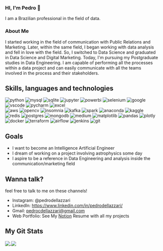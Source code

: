 ### HI, I'm Pedro :vulcan_salute:

I am a Brazilian professional in the field of data.

### About Me

I started working in the field of communication with Public Relations and Marketing. Later, within the same field, I began working with data analysis and fell in love with the field. So, I switched to Data Science and graduated in Data Science and Digital Marketing. Today, I'm pursuing my Postgraduate studies in Data Engineering. I am capable of performing all the processes within a data project and can easily communicate with all the teams involved in the process and their stakeholders.



## Skills, languages and technologies
![python](https://img.shields.io/badge/Python-FFD43B?style=for-the-badge&logo=python&logoColor=darkgreen) 
![mysql](https://img.shields.io/badge/MySQL-00000F?style=for-the-badge&logo=mysql&logoColor=white) 
![sqlite](https://img.shields.io/badge/SQLite-07405E?style=for-the-badge&logo=sqlite&logoColor=white) 
![jupyter](https://img.shields.io/badge/Jupyter-F37626.svg?&style=for-the-badge&logo=Jupyter&logoColor=white) 
![powerbi](https://img.shields.io/badge/PowerBI-F2C811?style=for-the-badge&logo=Power%20BI&logoColor=white) 
![selenium](https://img.shields.io/badge/Selenium-43B02A?style=for-the-badge&logo=Selenium&logoColor=white) 
![google](https://img.shields.io/badge/Google%20Analytics-E37400?style=for-the-badge&logo=google%20analytics&logoColor=white) 
![vscode](https://img.shields.io/badge/Visual_Studio_Code-0078D4?style=for-the-badge&logo=visual%20studio%20code&logoColor=white) 
![pycharm](https://img.shields.io/badge/PyCharm-000000.svg?&style=for-the-badge&logo=PyCharm&logoColor=white) 
![excel](https://img.shields.io/badge/Microsoft_Excel-217346?style=for-the-badge&logo=microsoft-excel&logoColor=white)  
![aws](https://img.shields.io/badge/AWS-%23FF9900.svg?style=for-the-badge&logo=amazon-aws&logoColor=white) 
![opencv](https://img.shields.io/badge/opencv-%23white.svg?style=for-the-badge&logo=opencv&logoColor=white) 
![insomnia](https://img.shields.io/badge/Insomnia-black?style=for-the-badge&logo=insomnia&logoColor=5849BE) 
![kafka](https://img.shields.io/badge/Apache%20Kafka-000?style=for-the-badge&logo=apachekafka) 
![spark](https://img.shields.io/badge/Apache%20Spark-FDEE21?style=flat-square&logo=apachespark&logoColor=black) 
![anaconda](https://img.shields.io/badge/Anaconda-%2344A833.svg?style=for-the-badge&logo=anaconda&logoColor=white) 
![kaggle](https://img.shields.io/badge/Kaggle-035a7d?style=for-the-badge&logo=kaggle&logoColor=white) 
![redis](https://img.shields.io/badge/redis-%23DD0031.svg?style=for-the-badge&logo=redis&logoColor=white) 
![postgres](https://img.shields.io/badge/postgres-%23316192.svg?style=for-the-badge&logo=postgresql&logoColor=white) 
![mongodb](https://img.shields.io/badge/MongoDB-%234ea94b.svg?style=for-the-badge&logo=mongodb&logoColor=white) 
![medium](https://img.shields.io/badge/Medium-12100E?style=for-the-badge&logo=medium&logoColor=white) 
![matplotlib](https://img.shields.io/badge/Matplotlib-%23ffffff.svg?style=for-the-badge&logo=Matplotlib&logoColor=blacke) 
![pandas](https://img.shields.io/badge/pandas-%23150458.svg?style=for-the-badge&logo=pandas&logoColor=white) 
![plotly](https://img.shields.io/badge/Plotly-%233F4F75.svg?style=for-the-badge&logo=plotly&logoColor=white) 
![docker](https://img.shields.io/badge/docker-%230db7ed.svg?style=for-the-badge&logo=docker&logoColor=white) 
![terraform](https://img.shields.io/badge/terraform-%235835CC.svg?style=for-the-badge&logo=terraform&logoColor=white) 
![airflow](https://img.shields.io/badge/Apache%20Airflow-017CEE?style=for-the-badge&logo=Apache%20Airflow&logoColor=white) 
![jenkins](https://img.shields.io/badge/jenkins-%232C5263.svg?style=for-the-badge&logo=jenkins&logoColor=white) 
![git](https://img.shields.io/badge/git-%23F05033.svg?style=for-the-badge&logo=git&logoColor=white) 

## Goals
- I want to become an Intelligence Artificial Engineer
- I dream of working on a project involving astrophysics some day 
- I aspire to be a reference in Data Engineering and analysis inside the communication/marketing field

## Wanna talk?
feel free to talk to me on these channels!
- Instagram: @pedrodellazzari
- LinkedIn: https://www.linkedin.com/in/pedrodellazzari/
- Gmail: pedrocdellazzari@gmail.com
- Web Portfolio: See My [Notion](https://cloudy-hope-59e.notion.site/Pedro-Dellazzari-fb3e2dac0eb84047b30a20e3e5c9bc22?pvs=4) Resume with all my projects 

## My Git Stats

<a href="https://github.com/anuraghazra/github-readme-stats">
  <img align="center" src="https://github-readme-stats.vercel.app/api?username=Pedro-Dellazzari&show_icons=true&theme=dracula" />
</a>
<a href="https://github.com/anuraghazra/convoychat">
  <img align="center" src="https://github-readme-stats.vercel.app/api/top-langs/?username=Pedro-Dellazzari&layout=compact&theme=dracula" />
</a>


